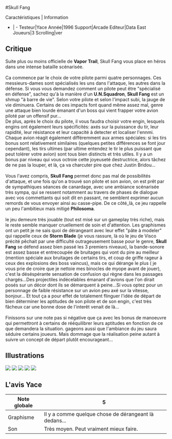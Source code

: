 #Skull Fang

Caractéristiques | Information
- | -
Testeur|Yace
Année|1996
Support|Arcade
Editeur|Data East
Joueurs|3
Scrolling|ver

## Critique
Suite plus ou moins officielle de <b>Vapor Trail</b>, Skull Fang vous place en héros dans une intense bataille scénarisée.<br/><br/>Ca commence par le choix de votre pilote parmi quatre personnages. Ces messieurs-dames sont spécialisés les uns dans l'attaque, les autres dans la défense.  Si vous vous demandez comment un pilote peut être "spécialisé en défense", sachez qu'à la manière d'un <b>U.N.Squadron</b>, <b>Skull Fang</b> est un shmup "à barre de vie". Selon votre pilote et selon l'impact subi, la jauge de vie diminuera. Certains de ces impacts font quand même assez mal, genre une attaque bien lourde émanant d'un boss qui vient frapper votre avion piloté par un offensif pur...<br/>De plus, après le choix du pilote, il vous faudra choisir votre engin, lesquels engins ont également leurs spécificités: axés sur la puissance du tir, leur rapidité, leur résistance et leur capacité à detecter et localiser l'ennmi. Chaque avion réagit également différemment aux armes spéciales: si les tirs bonus sont relativement similaires (quelques petites différences se font jour cependant), les tirs ultimes (par ultime entendez le tir le plus puissant que peut tolérer votre avion) sont tous bien distincts et très utiles. Il y a un bonus par niveau qui vous octroie cette joyeuseté destructrice, alors tâchez de ne pas la louper, et là, ça va charcuter pire que chez Justin Bridou...<br/><br/>Vous l'avez compris, <b>Skull Fang</b> permet donc pas mal de possibilités d'attaque, et une fois qu'on a trouvé son pilote et son avion, on est prêt par de sympathiques séances de canardage, avec une ambiance scénarisée très sympa, qui se ressent notamment au travers de phases de dialogue avec vos commettants qui soit dit en passant, ne semblent exprimer aucun remords de vous envoyer ainsi au casse-pipe. De ce côté_là, ce jeu rappelle un peu l'ambitieux mais mitigé <b>Philosoma</b>.<br/><br/>le jeu demeure très jouable (tout est misé sur un gameplay très riche), mais le reste semble manquer cruellement de soin et d'attention. Les graphismes ont un petit je ne sais quoi de dérangeant avec leur effet "pâte à modeler" qui rappelle ceux de <b>Storm Blade</b> (je vous rassure, là où le jeu de Visco précité pêchait par une difficulté outrageusement basse pour le genre, <b>Skull Fang</b> se défend assez bien passé les 3 premiers niveaux), la bande-sonore est assez basse et entrecoupée de bruitages qui vont du pire au meilleur (mention spéciale aux bruitages de certains tirs, et coup de griffe rageur à ceux des explosions des boss vaincus), mais ce qui dérange le plus ( je vous prie de croire que je nettoie mes binocles de myope avant de jouer), c'est la déséspérante sensation de confusion qui règne dans les passages chargés...Des projectiles indécelables émanant d'avions que l'on dirait posés sur un décor dont ils se démarquent à peine...Si vous optez pour un personnage de faible résistance sur un avion peu axé sur la vitesse, bonjour... Et tout ça a pour effet de totalement flinguer l'idée de départ de bien déterminer les aptitudes de son pilote et de son engin, c'est très fâcheux car une bonne dose de l'interêt venait de là...<br/><br/>Finissons sur une note pas si négative que ça avec les bonus de manoeuvre qui permettront à certains de rééquilibrer leurs aptitudes en fonction de ce que demandera la situation. gageons aussi que l'ambiance du jeu saura séduire certains joueurs. Mais dommage que la réalisation peine autant à suivre un concept de départ plutôt encourageant...

## Illustrations
![](http://www.shmup.com/images/thumbs/img_fiche_1_952.png)
![](http://www.shmup.com/images/thumbs/img_fiche_2_952.png)
![](http://www.shmup.com/images/thumbs/img_fiche_3_952.png)
![](http://www.shmup.com/images/thumbs/img_fiche_4_952.png)
![](http://www.shmup.com/images/thumbs/)

## L'avis Yace
Note globale|5
-|-
Graphisme|Il y a comme quelque chose de dérangeant là dedans...
Son|Très moyen. Peut vraiment mieux faire.
